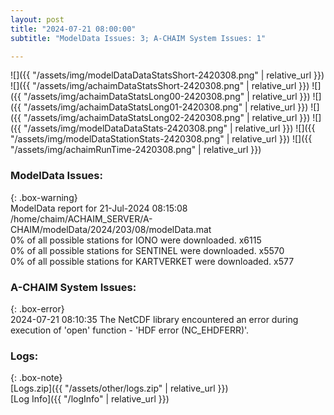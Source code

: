 ```yaml
---
layout: post
title: "2024-07-21 08:00:00"
subtitle: "ModelData Issues: 3; A-CHAIM System Issues: 1"

---
```


![]({{ "/assets/img/modelDataDataStatsShort-2420308.png" | relative_url }})
![]({{ "/assets/img/achaimDataStatsShort-2420308.png" | relative_url }})
![]({{ "/assets/img/achaimDataStatsLong00-2420308.png" | relative_url }})
![]({{ "/assets/img/achaimDataStatsLong01-2420308.png" | relative_url }})
![]({{ "/assets/img/achaimDataStatsLong02-2420308.png" | relative_url }})
![]({{ "/assets/img/modelDataDataStats-2420308.png" | relative_url }})
![]({{ "/assets/img/modelDataStationStats-2420308.png" | relative_url }})
![]({{ "/assets/img/achaimRunTime-2420308.png" | relative_url }})


### ModelData Issues:  
  
{: .box-warning}  
 ModelData report for 21-Jul-2024 08:15:08   
 /home/chaim/ACHAIM_SERVER/A-CHAIM/modelData/2024/203/08/modelData.mat   
 0% of all possible stations for IONO were downloaded. x6115   
 0% of all possible stations for SENTINEL were downloaded. x5570   
 0% of all possible stations for KARTVERKET were downloaded. x577   
  
### A-CHAIM System Issues:  
  
{: .box-error}  
2024-07-21 08:10:35 The NetCDF library encountered an error during execution of 'open' function - 'HDF error (NC_EHDFERR)'.  

### Logs:  
  
{: .box-note}  
[Logs.zip]({{ "/assets/other/logs.zip" | relative_url }})  
[Log Info]({{ "/logInfo" | relative_url }})  
